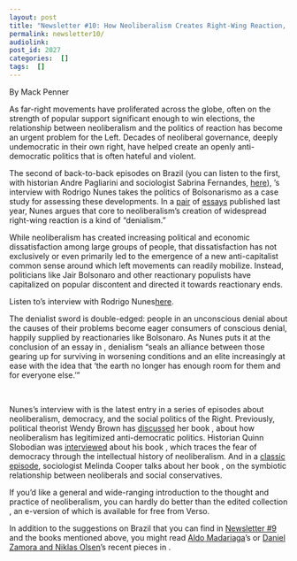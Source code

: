 ```yaml
---
layout: post
title: "Newsletter #10: How Neoliberalism Creates Right-Wing Reaction, with Rodrigo Nunes"
permalink: newsletter10/
audiolink: 
post_id: 2027
categories:  []
tags:  []
---
```




By Mack Penner

As far-right movements have proliferated across the globe, often on the strength of popular support significant enough to win elections, the relationship between neoliberalism and the politics of reaction has become an urgent problem for the Left. Decades of neoliberal governance, deeply undemocratic in their own right, have helped create an openly anti-democratic politics that is often hateful and violent.

The second of back-to-back episodes on Brazil (you can listen to the first, with historian Andre Pagliarini and sociologist Sabrina Fernandes, 
[here](https://www.thedigradio.com/podcast/brazil-w-sabrina-fernandes-andre-pagliarini/)), 
’s interview with Rodrigo Nunes takes the politics of Bolsonarismo as a case study for assessing these developments. In a 
[pair](https://www.radicalphilosophy.com/article/of-what-is-bolsonaro-the-name) of 
[essays](https://www.publicbooks.org/are-we-in-denial-about-denial/) published last year, Nunes argues that core to neoliberalism’s creation of widespread right-wing reaction is a kind of “denialism.” 

While neoliberalism has created increasing political and economic dissatisfaction among large groups of people, that dissatisfaction has not exclusively or even primarily led to the emergence of a new anti-capitalist common sense around which left movements can readily mobilize. Instead, politicians like Jair Bolsonaro and other reactionary populists have capitalized on popular discontent and directed it towards reactionary ends. 

Listen to’s interview with Rodrigo Nunes[here](https://www.thedigradio.com/podcast/bolsonarismo-with-rodrigo-nunes/).

The denialist sword is double-edged: people in an unconscious denial about the causes of their problems become eager consumers of conscious denial, happily supplied by reactionaries like Bolsonaro. As Nunes puts it at the conclusion of an essay in 
, denialism “seals an alliance between those gearing up for surviving in worsening conditions and an elite increasingly at ease with the idea that ‘the earth no longer has enough room for them and for everyone else.’”

 



Nunes’s interview with 
 is the latest entry in a series of episodes about neoliberalism, democracy, and the social politics of the Right. Previously, political theorist Wendy Brown has 
[discussed](https://www.thedigradio.com/podcast/ruins-of-neoliberalism-with-wendy-brown/) her book 
[](https://cup.columbia.edu/book/in-the-ruins-of-neoliberalism/9780231193856), about how neoliberalism has legitimized anti-democratic politics. Historian Quinn Slobodian was 
[interviewed](https://www.thedigradio.com/podcast/a-history-of-neoliberalism-with-quinn-slobodian/) about his book 
[](https://www.hup.harvard.edu/catalog.php?isbn=9780674979529), which traces the fear of democracy through the intellectual history of neoliberalism. And in a 
[classic episode](https://www.thedigradio.com/podcast/family-values-with-melinda-cooper-2/), sociologist Melinda Cooper talks about her book 
[](https://press.princeton.edu/books/paperback/9781935408345/family-values), on the symbiotic relationship between neoliberals and social conservatives. 

If you’d like a general and wide-ranging introduction to the thought and practice of neoliberalism, you can hardly do better than the edited collection 
[](https://www.versobooks.com/books/3075-nine-lives-of-neoliberalism), an e-version of which is available for free from Verso. 

In addition to the suggestions on Brazil that you can find in 
[Newsletter #9](https://www.thedigradio.com/newsletter/) and the books mentioned above, you might read 
[Aldo Madariaga](https://jacobinmag.com/2021/06/neoliberalism-democracy-populist-right)’s or 
[Daniel Zamora and Niklas Olsen](https://jacobinmag.com/2019/09/in-the-ruins-of-neoliberalism-wendy-brown)’s recent pieces in 
.

 